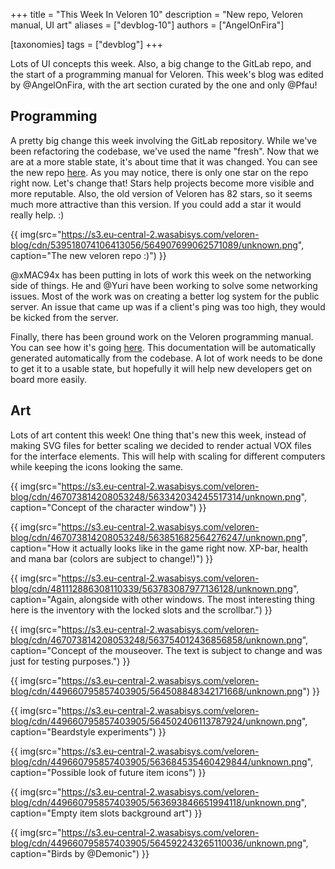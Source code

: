 +++
title = "This Week In Veloren 10"
description = "New repo, Veloren manual, UI art"
aliases = ["devblog-10"]
authors = ["AngelOnFira"]

[taxonomies]
tags = ["devblog"]
+++

Lots of UI concepts this week. Also, a big change to the GitLab repo, and the start of a programming manual for Veloren. This week's blog was edited by @AngelOnFira, with the art section curated by the one and only @Pfau!

## Programming

A pretty big change this week involving the GitLab repository. While we've been refactoring the codebase, we've used the name "fresh". Now that we are at a more stable state, it's about time that it was changed. You can see the new repo [here](https://gitlab.com/veloren/veloren). As you may notice, there is only one star on the repo right now. Let's change that! Stars help projects become more visible and more reputable. Also, the old version of Veloren has 82 stars, so it seems much more attractive than this version. If you could add a star it would really help. :)

{{ img(src="https://s3.eu-central-2.wasabisys.com/veloren-blog/cdn/539518074106413056/564907699062571089/unknown.png", caption="The new veloren repo :)") }}

@xMAC94x has been putting in lots of work this week on the networking side of things. He and @Yuri have been working to solve some networking issues. Most of the work was on creating a better log system for the public server. An issue that came up was if a client's ping was too high, they would be kicked from the server.

Finally, there has been ground work on the Veloren programming manual. You can see how it's going [here](https://manual.veloren.net/). This documentation will be automatically generated automatically from the codebase. A lot of work needs to be done to get it to a usable state, but hopefully it will help new developers get on board more easily.

## Art

Lots of art content this week! One thing that's new this week, instead of making SVG files for better scaling we decided to render actual VOX files for the interface elements. This will help with scaling for different computers while keeping the icons looking the same.

{{ img(src="https://s3.eu-central-2.wasabisys.com/veloren-blog/cdn/467073814208053248/563342034245517314/unknown.png", caption="Concept of the character window") }}

{{ img(src="https://s3.eu-central-2.wasabisys.com/veloren-blog/cdn/467073814208053248/563851682564276247/unknown.png", caption="How it actually looks like in the game right now. XP-bar, health and mana bar (colors are subject to change!)") }}

{{ img(src="https://s3.eu-central-2.wasabisys.com/veloren-blog/cdn/481112886308110339/563783087977136128/unknown.png", caption="Again, alongside with other windows. The most interesting thing here is the inventory with the locked slots and the scrollbar.") }}

{{ img(src="https://s3.eu-central-2.wasabisys.com/veloren-blog/cdn/467073814208053248/563754012436856858/unknown.png", caption="Concept of the mouseover. The text is subject to change and was just for testing purposes.") }}

{{ img(src="https://s3.eu-central-2.wasabisys.com/veloren-blog/cdn/449660795857403905/564508848342171668/unknown.png") }}

{{ img(src="https://s3.eu-central-2.wasabisys.com/veloren-blog/cdn/449660795857403905/564502406113787924/unknown.png", caption="Beardstyle experiments") }}

{{ img(src="https://s3.eu-central-2.wasabisys.com/veloren-blog/cdn/449660795857403905/563684535460429844/unknown.png", caption="Possible look of future item icons") }}

{{ img(src="https://s3.eu-central-2.wasabisys.com/veloren-blog/cdn/449660795857403905/563693846651994118/unknown.png", caption="Empty item slots background art") }}

{{ img(src="https://s3.eu-central-2.wasabisys.com/veloren-blog/cdn/449660795857403905/564592243265110036/unknown.png", caption="Birds by @Demonic") }}
